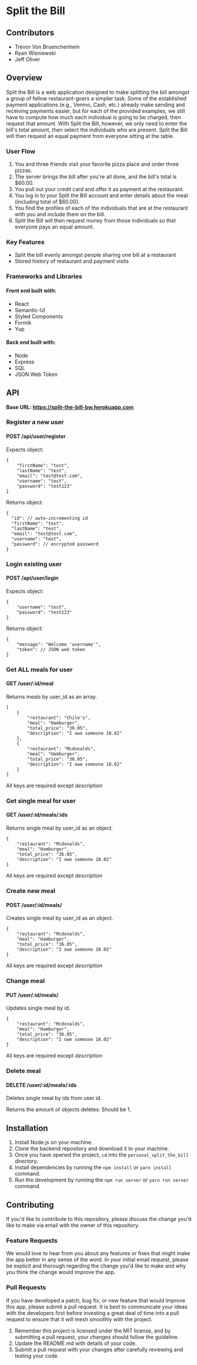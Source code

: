 # Split the Bill

## Contributors
* Trevor Von Bruenchenhein
* Ryan Wisniewski
* Jeff Oliver

## Overview
Split the Bill is a web application designed to make splitting the bill amongst a group of fellow restaurant-goers a simpler task.  Some of the established payment applications (e.g., Venmo, Cash, etc.) already make sending and receiving payments easier, but for each of the provided examples, we still have to compute how much each individual is going to be charged, then request that amount.  With Split the Bill, however, we only need to enter the bill's total amount, then select the individuals who are present.  Split the Bill will then request an equal payment from everyone sitting at the table.

### User Flow
1.  You and three friends visit your favorite pizza place and order three pizzas.
2.  The server brings the bill after you're all done, and the bill's total is $60.00.
3.  You pull out your credit card and offer it as payment at the restaurant.
4.  You log in to your Split the Bill account and enter details about the meal (including total of $60.00).
5.  You find the profiles of each of the individuals that are at the restaurant with you and include them on the bill.
6.  Split the Bill will then request money from those individuals so that everyone pays an equal amount.
  
### Key Features
* Split the bill evenly amongst people sharing one bill at a restaurant
* Stored history of restaurant and payment visits

### Frameworks and Libraries
#### Front end built with:
* React
* Semantic-UI
* Styled Components
* Formik
* Yup

#### Back end built with:
* Node
* Express
* SQL
* JSON Web Token

## API
**Base URL:  https://split-the-bill-bw.herokuapp.com**
### Register a new user
#### POST /api/user/register

Expects object:
```
{
    "firstName": "test",
    "lastName": "test",
    "email": "test@test.com",
    "username": "test",
    "password": "test123"
}
```

Returns object:

```
{
  "id": // auto-incrementing id
  "firstName": "test",
  "lastName": "test",
  "email": "test@test.com",
  "username": "test",
  "password": // encrypted password
}
```

### Login existing user
####  POST /api/user/login

Expects object:

```
{
    "username": "test",
    "password": "test123"
}
```

Returns object:

```
{
    "message": "Welcome 'username'",
    "token": // JSON web token
}
```

### Get ALL meals for user
#### GET /user/:id/meal

Returns meals by user_id as an array.

```
[
    {
        "restaurant": "Chile's",
        "meal": "Hamburger",
        "total_price": "36.05",
        "description": "I owe someone 18.02"
    },
    {
        "restaurant": "Mcdonalds",
        "meal": "Hamburger",
        "total_price": "36.05",
        "description": "I owe someone 18.02"
    }
]
```

All keys are required except *description*

### Get single meal for user
#### GET /user/:id/meals/:ids

Returns single meal by user_id as an object.

```
{
    "restaurant": "Mcdonalds",
    "meal": "Hamburger",
    "total_price": "36.05",
    "description": "I owe someone 18.02"
}
```

All keys are required except *description*

### Create new meal
#### POST /user/:id/meals/

Creates single meal by user_id as an object.

```
{
    "restaurant": "Mcdonalds",
    "meal": "Hamburger",
    "total_price": "36.05",
    "description": "I owe someone 18.02"
}
```

All keys are required except *description*


### Change meal
#### PUT /user/:id/meals/

Updates single meal by id.

```
{
    "restaurant": "Mcdonalds",
    "meal": "Hamburger",
    "total_price": "36.05",
    "description": "I owe someone 18.02"
}
```

All keys are required except *description*

### Delete meal
#### DELETE /user/:id/meals/:ids

Deletes single meal by ids from user id.

Returns the amount of objects deletes: Should be 1.

## Installation
1.  Install Node.js on your machine.
2.  Clone the backend repository and download it to your machine.
3.  Once you have opened the project, `cd` into the `personal_split_the_bill` directory.
4.  Install dependencies by running the `npm install` or `yarn install` command.
5.  Run the development by running the `npm run server` or `yarn run server` command.

## Contributing
If you'd like to contribute to this repository, please discuss the change you'd like to make via email with the owner of this repository.

### Feature Requests
We would love to hear from you about any features or fixes that might make the app better in any sense of the word.  In your initial email request, please be explicit and thorough regarding the change you'd like to make and why you think the change would improve the app.

### Pull Requests
If you have developed a patch, bug fix, or new feature that would improve this app, please submit a pull request. It is best to communicate your ideas with the developers first before investing a great deal of time into a pull request to ensure that it will mesh smoothly with the project.

1.  Remember this project is licensed under the MIT license, and by submitting a pull request, your changes should follow the guideline.
2.  Update the README.md with details of your code.
3.  Submit a pull request with your changes after carefully reviewing and testing your code.

